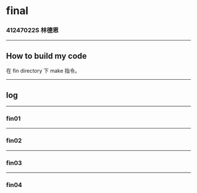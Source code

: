 final
===

### 41247022S 林德恩

---

## How to build my code
在 fin directory 下 make 指令。

---

## log

---

### fin01

----

### fin02

----

### fin03

----

### fin04
